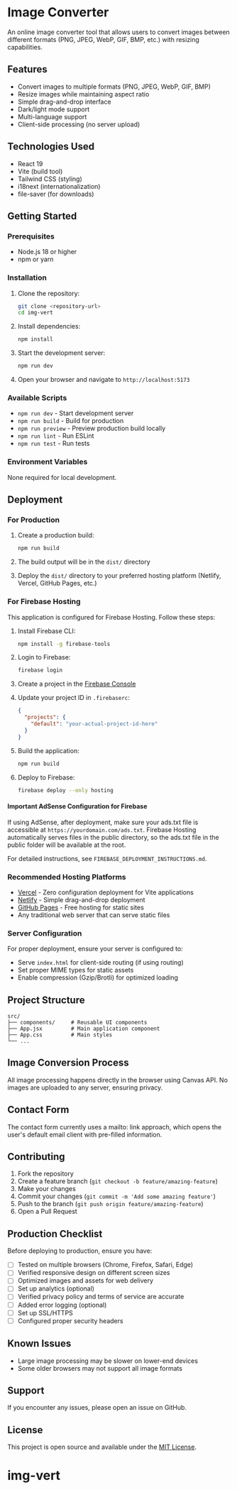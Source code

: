 # Image Converter

An online image converter tool that allows users to convert images between different formats (PNG, JPEG, WebP, GIF, BMP, etc.) with resizing capabilities.

## Features

- Convert images to multiple formats (PNG, JPEG, WebP, GIF, BMP)
- Resize images while maintaining aspect ratio
- Simple drag-and-drop interface
- Dark/light mode support
- Multi-language support
- Client-side processing (no server upload)

## Technologies Used

- React 19
- Vite (build tool)
- Tailwind CSS (styling)
- i18next (internationalization)
- file-saver (for downloads)

## Getting Started

### Prerequisites

- Node.js 18 or higher
- npm or yarn

### Installation

1. Clone the repository:
   ```bash
   git clone <repository-url>
   cd img-vert
   ```

2. Install dependencies:
   ```bash
   npm install
   ```

3. Start the development server:
   ```bash
   npm run dev
   ```

4. Open your browser and navigate to `http://localhost:5173`

### Available Scripts

- `npm run dev` - Start development server
- `npm run build` - Build for production
- `npm run preview` - Preview production build locally
- `npm run lint` - Run ESLint
- `npm run test` - Run tests

### Environment Variables

None required for local development.

## Deployment

### For Production

1. Create a production build:
   ```bash
   npm run build
   ```

2. The build output will be in the `dist/` directory

3. Deploy the `dist/` directory to your preferred hosting platform (Netlify, Vercel, GitHub Pages, etc.)

### For Firebase Hosting

This application is configured for Firebase Hosting. Follow these steps:

1. Install Firebase CLI:
   ```bash
   npm install -g firebase-tools
   ```

2. Login to Firebase:
   ```bash
   firebase login
   ```

3. Create a project in the [Firebase Console](https://console.firebase.google.com/)

4. Update your project ID in `.firebaserc`:
   ```json
   {
     "projects": {
       "default": "your-actual-project-id-here"
     }
   }
   ```

5. Build the application:
   ```bash
   npm run build
   ```

6. Deploy to Firebase:
   ```bash
   firebase deploy --only hosting
   ```

#### Important AdSense Configuration for Firebase

If using AdSense, after deployment, make sure your ads.txt file is accessible at `https://yourdomain.com/ads.txt`. 
Firebase Hosting automatically serves files in the public directory, so the ads.txt file in the public folder will be available at the root.

For detailed instructions, see `FIREBASE_DEPLOYMENT_INSTRUCTIONS.md`.

### Recommended Hosting Platforms

- [Vercel](https://vercel.com) - Zero configuration deployment for Vite applications
- [Netlify](https://netlify.com) - Simple drag-and-drop deployment
- [GitHub Pages](https://pages.github.com) - Free hosting for static sites
- Any traditional web server that can serve static files

### Server Configuration

For proper deployment, ensure your server is configured to:

- Serve `index.html` for client-side routing (if using routing)
- Set proper MIME types for static assets
- Enable compression (Gzip/Brotli) for optimized loading

## Project Structure

```
src/
├── components/     # Reusable UI components
├── App.jsx         # Main application component
├── App.css         # Main styles
└── ...
```

## Image Conversion Process

All image processing happens directly in the browser using Canvas API. No images are uploaded to any server, ensuring privacy.

## Contact Form

The contact form currently uses a mailto: link approach, which opens the user's default email client with pre-filled information.

## Contributing

1. Fork the repository
2. Create a feature branch (`git checkout -b feature/amazing-feature`)
3. Make your changes
4. Commit your changes (`git commit -m 'Add some amazing feature'`)
5. Push to the branch (`git push origin feature/amazing-feature`)
6. Open a Pull Request

## Production Checklist

Before deploying to production, ensure you have:

- [ ] Tested on multiple browsers (Chrome, Firefox, Safari, Edge)
- [ ] Verified responsive design on different screen sizes
- [ ] Optimized images and assets for web delivery
- [ ] Set up analytics (optional)
- [ ] Verified privacy policy and terms of service are accurate
- [ ] Added error logging (optional)
- [ ] Set up SSL/HTTPS
- [ ] Configured proper security headers

## Known Issues

- Large image processing may be slower on lower-end devices
- Some older browsers may not support all image formats

## Support

If you encounter any issues, please open an issue on GitHub.

## License

This project is open source and available under the [MIT License](LICENSE).
# img-vert
